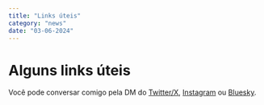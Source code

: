 ```yaml
---
title: "Links úteis"
category: "news"
date: "03-06-2024"
---
```


# Alguns links úteis

Você pode conversar comigo pela DM do [Twitter/X](https://x.com/sammahonri), [Instagram](https://instagram.com/sammahonri) ou [Bluesky](https://bsky.app/profile/sammahonri.com).
